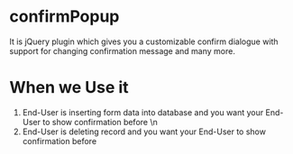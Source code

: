 # confirmPopup
It is jQuery plugin which gives you a customizable confirm dialogue with support for changing confirmation message and many more.

# When we Use it
1) End-User is inserting form data into database and you want your End-User to show confirmation before \n
2) End-User is deleting record and you want your End-User to show confirmation before

